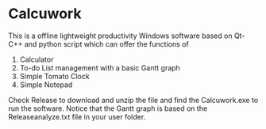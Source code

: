 # Calcuwork
 This is a offline lightweight productivity Windows software based on Qt-C++ and python script which can offer the functions of 
 
 1. Calculator
 2. To-do List management with a basic Gantt graph
 3. Simple Tomato Clock
 4. Simple Notepad

Check Release to download and unzip the file and find the Calcuwork.exe to run the software.
Notice that the Gantt graph is based on the Releaseanalyze.txt file in your user folder.
